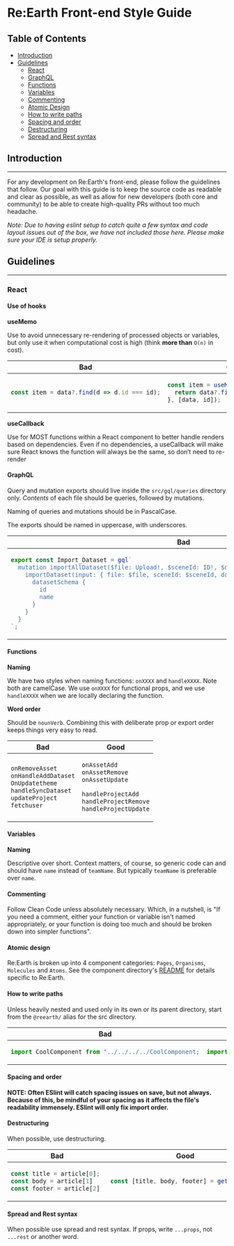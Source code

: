 <!--

Before editing this document:

- Discuss any revisions, updates, or deletions with the Re:Earth core team prior to making a PR.
- Remember to update the table of contents if sections are added or removed.
- Use tables for side-by-side code samples. See below.

Code Samples (copied from uber's nice Golang style guide):

Use 2 spaces to indent. Horizontal real estate is important in side-by-side
samples.

For side-by-side code samples, use the following snippet.

~~~
<table>
<thead><tr><th>Bad</th><th>Good</th></tr></thead>
<tbody>
<tr><td>

```go
BAD CODE GOES HERE
```

</td><td>

```go
GOOD CODE GOES HERE
```

</td></tr>
</tbody></table>
~~~

(You need the empty lines between the <td> and code samples for it to be
treated as Markdown.)

If you need to add labels or descriptions below the code samples, add another
row before the </tbody></table> line.

~~~
<tr>
<td>DESCRIBE BAD CODE</td>
<td>DESCRIBE GOOD CODE</td>
</tr>
~~~

-->

# Re:Earth Front-end Style Guide

## Table of Contents

- [Introduction](#introduction)
- [Guidelines](#guidelines)
  - [React](#react)
  - [GraphQL](#graphql)
  - [Functions](#functions)
  - [Variables](#variables)
  - [Commenting](#commenting)
  - [Atomic Design](#atomic-design)
  - [How to write paths](#how-to-write-paths)
  - [Spacing and order](#spacing-and-order)
  - [Destructuring](#destructuring)
  - [Spread and Rest syntax](#spread-and-rest-syntax)

## Introduction
---

For any development on Re:Earth's front-end, please follow the guidelines that follow. Our goal with this guide is to keep the source code as readable and clear as possible, as well as allow for new developers (both core and community) to be able to create high-quality PRs without too much headache.

*Note: Due to having eslint setup to catch quite a few syntax and code layout issues out of the box, we have not included those here. Please make sure your IDE is setup properly.*

## Guidelines
---

### React

#### Use of hooks

**useMemo**

Use to avoid unnecessary re-rendering of processed objects or variables, but only use it when computational cost is high (think **more than** `O(n)` in cost).

<table>
<thead><tr><th>Bad</th><th>Good</th></tr></thead>
<tbody>
<tr><td>

```TypeScript
const item = data?.find(d => d.id === id);
```

</td><td>

```TypeScript
const item = useMemo(() => {
  return data?.find(d => d.id === id);
}, [data, id]);
```

</td></tr>
</tbody></table>

**useCallback**

Use for MOST functions within a React component to better handle renders based on dependencies. Even if no dependencies, a useCallback will make sure React knows the function will always be the same, so don’t need to re-render

#### GraphQL

Query and mutation exports should live inside the `src/gql/queries` directory only.  *Contents* of each file should be queries, followed by mutations. 

Naming of queries and mutations should be in PascalCase.

The exports should be named in uppercase, with underscores. 

<table>
<thead><tr><th>Bad</th><th>Good</th></tr></thead>
<tbody>
<tr><td>

```TypeScript
export const Import_Dataset = gql`
  mutation importAllDataset($file: Upload!, $sceneId: ID!, $datasetSchemaId: ID) {
    importDataset(input: { file: $file, sceneId: $sceneId, datasetSchemaId: $datasetSchemaId }) {
      datasetSchema {
        id
        name
      }
    }
  }
`;
```

</td><td>

```TypeScript
export const IMPORT_DATASET = gql`
  mutation ImportDataset($file: Upload!, $sceneId: ID!, $datasetSchemaId: ID) {
    importDataset(input: { file: $file, sceneId: $sceneId, datasetSchemaId: $datasetSchemaId }) {
      datasetSchema {
        id
        name
      }
    }
  }
`;
```

</td></tr>
</tbody></table>

#### Functions

**Naming**

We have two styles when naming functions: `onXXXX` and `handleXXXX`. Note both are camelCase. We use `onXXXX` for functional props, and we use `handleXXXX` when we are locally declaring the function.

**Word order**

Should be `nounVerb`. Combining this with deliberate prop or export order keeps things very easy to read.

<table>
<thead><tr><th>Bad</th><th>Good</th></tr></thead>
<tbody>
<tr><td>

```TypeScript
onRemoveAsset
onHandleAddDataset
OnUpdatetheme
handleSyncDataset
updateProject
fetchuser
```

</td><td>

```TypeScript
onAssetAdd
onAssetRemove
onAssetUpdate

handleProjectAdd
handleProjectRemove
handleProjectUpdate
```

</td></tr>
</tbody></table>


#### Variables

**Naming**

Descriptive over short. Context matters, of course, so generic code can and should have `name` instead of `teamName`. But typically `teamName` is preferable over `name`.

#### Commenting

Follow Clean Code unless absolutely necessary. Which, in a nutshell, is "If you need a comment, either your function or variable isn't named appropriately, or your function is doing too much and should be broken down into simpler functions".

#### Atomic design

Re:Earth is broken up into 4 component categories: `Pages`, `Organisms`, `Molecules` and `Atoms`. See the component directory's [README](https://github.com/reearth/reearth-web/blob/main/src/components/README.md) for details specific to Re:Earth.

#### How to write paths

Unless heavily nested and used only in its own or its parent directory, start from the `@reearth/` alias for the src directory.

<table>
<thead><tr><th>Bad</th><th>Good</th></tr></thead>
<tbody>
<tr><td>

```TypeScript
import CoolComponent from "../../../../CoolComponent;
```

</td><td>

```TypeScript
import CoolComponent from "@reearth/components/atoms/CoolComponent;
```

</td></tr>
</tbody></table>

#### Spacing and order

**NOTE: Often ESlint will catch spacing issues on save, but not always. Because of this, be mindful of your spacing as it affects the file's readability immensely. ESlint will only fix import order.**

<!-- Keep a space between the component declaration and whatever is before it.

If there is anything inside the component before the return put a space between the return and the final item.

Inside the component, group and order everything up until the return as follows:
- group the initial use of any imported libraries together
- group  -->

#### Destructuring

When possible, use destructuring.

<table>
<thead><tr><th>Bad</th><th>Good</th></tr></thead>
<tbody>
<tr><td>

```TypeScript
const title = article[0]; 
const body = article[1]
const footer = article[2]
```

</td><td>

```TypeScript
const [title, body, footer] = getArticle()
```

</td></tr>
</tbody></table>

#### Spread and Rest syntax

When possible use spread and rest syntax. If props, write `...props`, not `...rest` or another word.